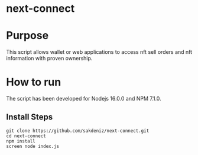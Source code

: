 # next-connect
 
# Purpose
This script allows wallet or web applications to access nft sell orders and nft information with proven ownership.

# How to run
The script has been developed for Nodejs 16.0.0 and NPM 7.1.0.
## Install Steps
```
git clone https://github.com/sakdeniz/next-connect.git
cd next-connect
npm install
screen node index.js
```